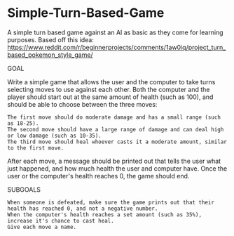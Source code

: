 # Simple-Turn-Based-Game
A simple turn based game against an AI as basic as they come for learning purposes. Based off this idea: https://www.reddit.com/r/beginnerprojects/comments/1aw0iq/project_turn_based_pokemon_style_game/
   
GOAL

Write a simple game that allows the user and the computer to take turns selecting moves to use against each other. Both the computer and the player should start out at the same amount of health (such as 100), and should be able to choose between the three moves:

    The first move should do moderate damage and has a small range (such as 18-25).
    The second move should have a large range of damage and can deal high or low damage (such as 10-35).
    The third move should heal whoever casts it a moderate amount, similar to the first move.

After each move, a message should be printed out that tells the user what just happened, and how much health the user and computer have. Once the user or the computer's health reaches 0, the game should end.

SUBGOALS

    When someone is defeated, make sure the game prints out that their health has reached 0, and not a negative number.
    When the computer's health reaches a set amount (such as 35%), increase it's chance to cast heal.
    Give each move a name.

